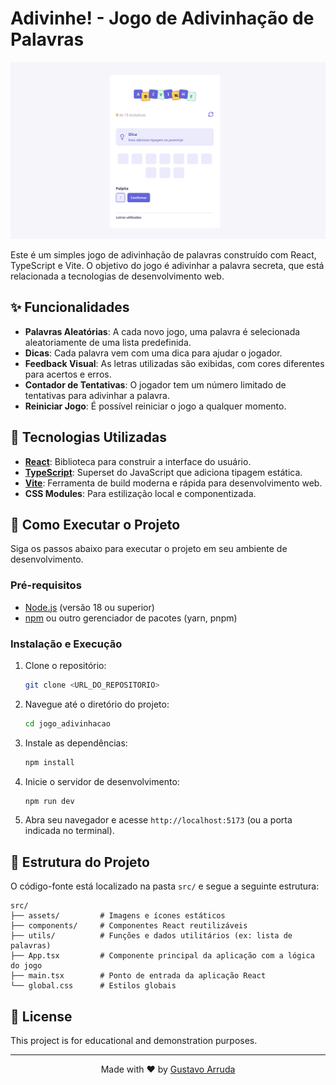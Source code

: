 # Adivinhe! - Jogo de Adivinhação de Palavras

![Word Guessing Game](./src/assets/app.png)

Este é um simples jogo de adivinhação de palavras construído com React, TypeScript e Vite. O objetivo do jogo é adivinhar a palavra secreta, que está relacionada a tecnologias de desenvolvimento web.

## ✨ Funcionalidades

- **Palavras Aleatórias**: A cada novo jogo, uma palavra é selecionada aleatoriamente de uma lista predefinida.
- **Dicas**: Cada palavra vem com uma dica para ajudar o jogador.
- **Feedback Visual**: As letras utilizadas são exibidas, com cores diferentes para acertos e erros.
- **Contador de Tentativas**: O jogador tem um número limitado de tentativas para adivinhar a palavra.
- **Reiniciar Jogo**: É possível reiniciar o jogo a qualquer momento.

## 🚀 Tecnologias Utilizadas

- **[React](https://react.dev/)**: Biblioteca para construir a interface do usuário.
- **[TypeScript](https://www.typescriptlang.org/)**: Superset do JavaScript que adiciona tipagem estática.
- **[Vite](https://vitejs.dev/)**: Ferramenta de build moderna e rápida para desenvolvimento web.
- **CSS Modules**: Para estilização local e componentizada.

## 🏁 Como Executar o Projeto

Siga os passos abaixo para executar o projeto em seu ambiente de desenvolvimento.

### Pré-requisitos

- [Node.js](https://nodejs.org/) (versão 18 ou superior)
- [npm](https://www.npmjs.com/) ou outro gerenciador de pacotes (yarn, pnpm)

### Instalação e Execução

1.  Clone o repositório:
    ```sh
    git clone <URL_DO_REPOSITORIO>
    ```
2.  Navegue até o diretório do projeto:
    ```sh
    cd jogo_adivinhacao
    ```
3.  Instale as dependências:
    ```sh
    npm install
    ```
4.  Inicie o servidor de desenvolvimento:
    ```sh
    npm run dev
    ```
5.  Abra seu navegador e acesse `http://localhost:5173` (ou a porta indicada no terminal).

## 📂 Estrutura do Projeto

O código-fonte está localizado na pasta `src/` e segue a seguinte estrutura:

```
src/
├── assets/         # Imagens e ícones estáticos
├── components/     # Componentes React reutilizáveis
├── utils/          # Funções e dados utilitários (ex: lista de palavras)
├── App.tsx         # Componente principal da aplicação com a lógica do jogo
├── main.tsx        # Ponto de entrada da aplicação React
└── global.css      # Estilos globais
```

## 📄 License

This project is for educational and demonstration purposes.

---

<p align="center">Made with ❤️ by <a href="https://www.linkedin.com/in/gustavo-santos-744549234/">Gustavo Arruda</a></p>
